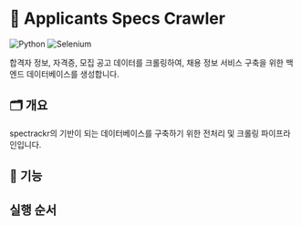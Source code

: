 # 📌 Applicants Specs Crawler
![Python](https://img.shields.io/badge/python-3.9%2B-blue)
![Selenium](https://img.shields.io/badge/Selenium-Automation-green?logo=selenium)

합격자 정보, 자격증, 모집 공고 데이터를 크롤링하여, 채용 정보 서비스 구축을 위한 백엔드 데이터베이스를 생성합니다. 

## 🗂 개요
spectrackr의 기반이 되는 데이터베이스를 구축하기 위한 전처리 및 크롤링 파이프라인입니다.



## 🧩 기능


## 실행 순서




